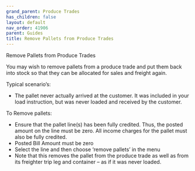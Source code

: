 ```yaml
---
grand_parent: Produce Trades
has_children: false
layout: default
nav_order: 41906
parent: Guides
title: Remove Pallets from Produce Trades
---
```


Remove Pallets from Produce Trades

You may wish to remove pallets from a produce trade and put them back into stock so that they can be allocated for sales and freight again.




Typical scenario’s:

* The pallet never actually arrived at the customer. It was included in your load instruction, but was never loaded and received by the customer.

  


To Remove pallets:

* Ensure that the pallet line(s) has been fully credited. Thus, the posted amount on the line must be zero. All income charges for the pallet must also be fully credited.
* Posted Bill Amount must be zero
* Select the line and then choose ‘remove pallets’ in the menu
* Note that this removes the pallet from the produce trade as well as from its freighter trip leg and container – as if it was never loaded.
